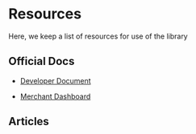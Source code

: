# Resources

Here, we keep a list of resources for use of the library

## Official Docs

* [Developer Document](https://apidocs.payhere.africa)

* [Merchant Dashboard](https://dashboard.payhere.africa)

## Articles


